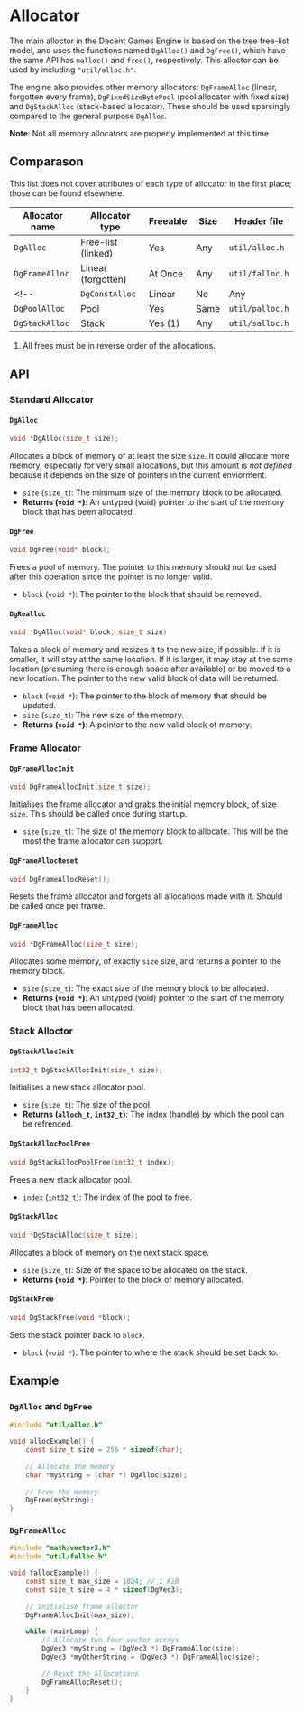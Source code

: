 # Allocator

The main alloctor in the Decent Games Engine is based on the tree free-list model, and uses the functions named `DgAlloc()` and `DgFree()`, which have the same API has `malloc()` and `free()`, respectively. This alloctor can be used by including `"util/alloc.h"`.

The engine also provides other memory allocators: `DgFrameAlloc` (linear, forgotten every frame), <!-- `DgConstAlloc` (linear, never deleted), -->`DgFixedSizeBytePool` (pool allocator with fixed size) and `DgStackAlloc` (stack-based allocator). These should be used sparsingly compared to the general purpose `DgAlloc`.

**Note**: Not all memory allocators are properly implemented at this time.

## Comparason

This list does not cover attributes of each type of allocator in the first place; those can be found elsewhere.

| Allocator name      | Allocator type      | Freeable | Size | Header file       |
| ------------------- | ------------------- | -------- | ---- | ----------------- |
| `DgAlloc`           | Free-list (linked)  | Yes      | Any  | `util/alloc.h`    |
| `DgFrameAlloc`      | Linear (forgotten)  | At Once  | Any  | `util/falloc.h`   |
<!--| `DgConstAlloc`      | Linear              | No       | Any  | `util/calloc.h`   |-->
| `DgPoolAlloc`       | Pool                | Yes      | Same | `util/palloc.h`   |
| `DgStackAlloc`      | Stack               | Yes (1)  | Any  | `util/salloc.h`   |

 1. All frees must be in reverse order of the allocations.

## API

### Standard Allocator

#### `DgAlloc`

```c
void *DgAlloc(size_t size);
```

Allocates a block of memory of at least the size `size`. It could allocate more memory, especially for very small allocations, but this amount is *not defined* because it depends on the size of pointers in the current enviorment.

 * `size` (`size_t`): The minimum size of the memory block to be allocated.
 * **Returns (`void *`)**: An untyped (void) pointer to the start of the memory block that has been allocated.

#### `DgFree`

```c
void DgFree(void* block);
```

Frees a pool of memory. The pointer to this memory should not be used after this operation since the pointer is no longer valid. 

 * `block` (`void *`): The pointer to the block that should be removed.

#### `DgRealloc`

```c
void *DgAlloc(void* block, size_t size)
```

Takes a block of memory and resizes it to the new size, if possible. If it is smaller, it will stay at the same location. If it is larger, it may stay at the same location (presuming there is enough space after available) or be moved to a new location. The pointer to the new valid block of data will be returned.

 * `block` (`void *`): The pointer to the block of memory that should be updated.
 * `size` (`size_t`): The new size of the memory.
 * **Returns (`void *`)**: A pointer to the new valid block of memory.

### Frame Allocator

#### `DgFrameAllocInit`

```c
void DgFrameAllocInit(size_t size);
```

Initialises the frame allocator and grabs the initial memory block, of size `size`. This should be called once during startup.

 * `size` (`size_t`): The size of the memory block to allocate. This will be the most the frame allocator can support.

#### `DgFrameAllocReset`

```c
void DgFrameAllocReset();
```

Resets the frame allocator and forgets all allocations made with it. Should be called once per frame.

#### `DgFrameAlloc`

```c
void *DgFrameAlloc(size_t size);
```

Allocates some memory, of exactly `size` size, and returns a pointer to the memory block.

 * `size` (`size_t`): The exact size of the memory block to be allocated.
 * **Returns (`void *`)**: An untyped (void) pointer to the start of the memory block that has been allocated.

### Stack Alloctor

#### `DgStackAllocInit`

```c
int32_t DgStackAllocInit(size_t size);
```

Initialises a new stack allocator pool.

 * `size` (`size_t`): The size of the pool.
 * **Returns (`alloch_t`, `int32_t`)**: The index (handle) by which the pool can be refrenced.

#### `DgStackAllocPoolFree`

```c
void DgStackAllocPoolFree(int32_t index);
```

Frees a new stack allocator pool.

 * `index` (`int32_t`): The index of the pool to free.

#### `DgStackAlloc`

```c
void *DgStackAlloc(size_t size);
```

Allocates a block of memory on the next stack space.

 * `size` (`size_t`): Size of the space to be allocated on the stack.
 * **Returns (`void *`)**: Pointer to the block of memory allocated.

#### `DgStackFree`

```c
void DgStackFree(void *block);
```

Sets the stack pointer back to `block`.

* `block` (`void *`): The pointer to where the stack should be set back to.

## Example

### `DgAlloc` and `DgFree`

```c
#include "util/alloc.h"

void allocExample() {
	const size_t size = 256 * sizeof(char);
	
	// Allocate the memory
	char *myString = (char *) DgAlloc(size);
	
	// Free the memory
	DgFree(myString);
}
```

### `DgFrameAlloc`

```c
#include "math/vector3.h"
#include "util/falloc.h"

void fallocExample() {
	const size_t max_size = 1024; // 1 KiB
	const size_t size = 4 * sizeof(DgVec3);
	
	// Initialise frame alloctor
	DgFrameAllocInit(max_size);
	
	while (mainLoop) {
		// Allocate two four vector arrays
		DgVec3 *myString = (DgVec3 *) DgFrameAlloc(size);
		DgVec3 *myOtherString = (DgVec3 *) DgFrameAlloc(size);
		
		// Reset the allocations
		DgFrameAllocReset();
	}
}
```
